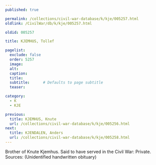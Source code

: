 ```yaml
---
published: true

permalink: /collections/civil-war-database/k/kje/005257.html
oldlink: /CivilWar/db/k/kje/005257.html

oldid: 005257

title: KJEMHUS, Tollef

pagelist:
  exclude: false
  order: 5257
  image: 
  alt:
  caption:
  title:
  subtitle:      # Defaults to page subtitle
  teaser:

category: 
  - K 
  - KJE

previous:
  title: KJEMHUS, Knute
  url: /collections/civil-war-database/k/kje/005256.html  
next:
  title: KJENDALEN, Anders
  url: /collections/civil-war-database/k/kje/005258.html   
---
```

Brother of Knute Kjemhus. Said to have served in the Civil War: Private. Sources: (Unidentified handwritten obituary)